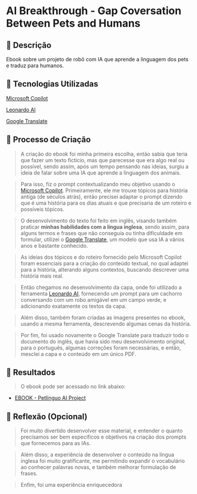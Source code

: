 # AI Breakthrough - Gap Coversation Between Pets and Humans

## 📒 Descrição
Ebook sobre um projeto de robô com IA que aprende  a linguagem dos pets e traduz para humanos.

## 🤖 Tecnologias Utilizadas
[Microsoft Copilot](https://copilot.microsoft.com/)

[Leonardo AI](https://leonardo.ai/)

[Google Translate](https://translate.google.com/)

## 🧐 Processo de Criação
> A criação do ebook foi minha primeira escolha, então sabia que teria que fazer um texto fictício, mas que parecesse que era algo real ou possível, sendo assim, após um tempo pensando nas ideias, surgiu a ideia de falar sobre uma IA que aprende a linguagem dos animais.

> Para isso, fiz o prompt contextualizando meu objetivo usando o 
[Microsoft Copilot](https://copilot.microsoft.com/). Primeiramente, ele me trouxe tópicos para história antiga (de séculos atrás), então precisei adaptar o prompt dizendo que é uma história para os dias atuais e que precisaria de um roteiro e possíveis tópicos.

> O desenvolvimento do texto foi feito em inglês, visando também praticar **minhas habilidades com a língua inglesa**, sendo assim, para alguns termos e frases que não conseguia ou tinha dificuldade em formular, utilizei o [Google Translate](https://translate.google.com/), um modelo que usa IA a vários anos e bastante conhecido.

> As ideias dos tópicos e do roteiro fornecido pelo Microsoft Copilot foram essenciais para a criação do conteúdo textual, no qual adaptei para a história, alterando alguns contextos, buscando descrever uma história mais real.

> Então chegamos no desenvolvimento da capa, onde foi utilizado a ferramenta [Leonardo AI](https://leonardo.ai/), fornecendo um prompt para um cachorro conversando com um robo amigável em um campo verde, e adicionando exatamente os textos da capa.

> Além disso, também foram criadas as imagens presentes no ebook, usando a mesma ferramenta, descrevendo algumas cenas da história.

> Por fim, foi usado novamente o Google Translate para traduzir todo o documento do inglês, que havia sido meu desenvolvimento original, para o português, algumas correções foram necessárias, e então, mesclei a capa e o conteúdo em um único PDF.

## 🚀 Resultados
> O ebook pode ser acessado no link abaixo:
* [EBOOK - Petlinguo AI Project](#)

## 💭 Reflexão (Opcional)
> Foi muito divertido desenvolver esse material, e entender o quanto precisamos ser bem específicos e objetivos na criação dos prompts que fornecemos para as IAs.

> Além disso, a experiência de desenvolver o conteúdo na língua inglesa foi muito gratificante, me permitindo expandir o vocabulário ao conhecer palavras novas, e também melhorar formulação de frases.

> Enfim, foi uma experiência enriquecedora
